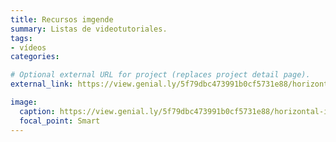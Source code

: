 ```yaml
---
title: Recursos imgende
summary: Listas de videotutoriales.
tags:
- vídeos
categories:

# Optional external URL for project (replaces project detail page).
external_link: https://view.genial.ly/5f79dbc473991b0cf5731e88/horizontal-infographic-lists-mi-canal-de-youtube

image:
  caption: https://view.genial.ly/5f79dbc473991b0cf5731e88/horizontal-infographic-lists-mi-canal-de-youtube
  focal_point: Smart
---
```

